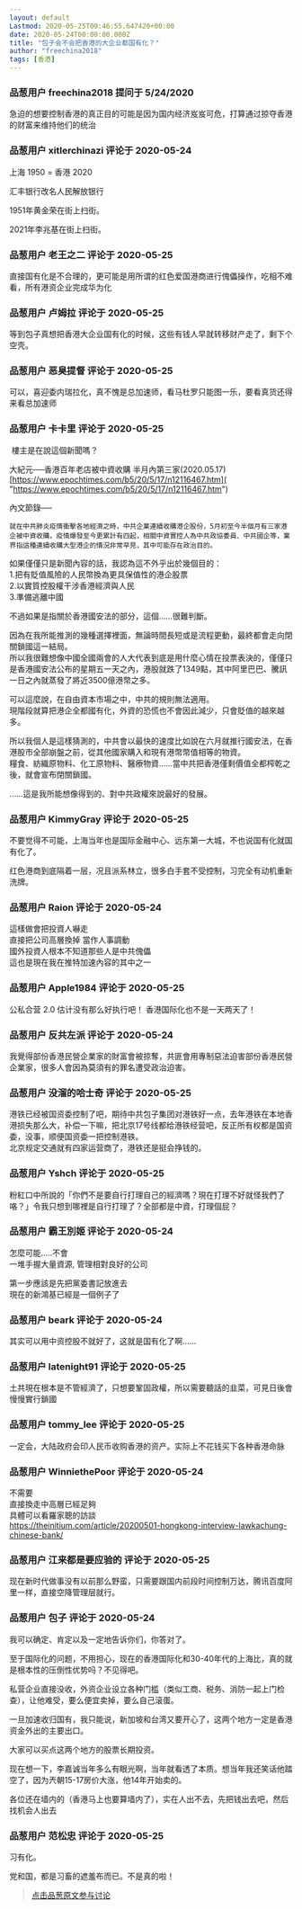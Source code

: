 ```yaml
---
layout: default
Lastmod: 2020-05-25T00:46:55.647420+00:00
date: 2020-05-24T00:00:00.000Z
title: "包子会不会把香港的大企业都国有化？"
author: "freechina2018"
tags: [香港]
---
```



### 品葱用户 **freechina2018** 提问于 5/24/2020
    
急迫的想要控制香港的真正目的可能是因为国内经济岌岌可危，打算通过掠夺香港的财富来维持他们的统治
    
                

### 品葱用户 **xitlerchinazi** 评论于 2020-05-24
        
上海 1950 = 香港 2020  
  
汇丰银行改名人民解放银行  
  
1951年黄金荣在街上扫街。  
  
2021年李兆基在街上扫街。
        
                

### 品葱用户 **老王之二** 评论于 2020-05-25
        
直接国有化是不合理的，更可能是用所谓的红色爱国港商进行傀儡操作，吃相不难看，所有港资企业完成华为化
        
                

### 品葱用户 **卢姆拉** 评论于 2020-05-25
        
等到包子真想把香港大企业国有化的时候，这些有钱人早就转移财产走了，剩下个空壳。
        
                

### 品葱用户 **恶臭提督** 评论于 2020-05-25
        
可以，喜迎委内瑞拉化，真不愧是总加速师，看马杜罗只能图一乐，要看真货还得来看总加速师
        
                

### 品葱用户 **卡卡里** 评论于 2020-05-25
        
 樓主是在說這個新聞嗎？  
  
大紀元──香港百年老店被中資收購 半月內第三家(2020.05.17)  
[https://www.epochtimes.com/b5/20/5/17/n12116467.htm]( "https://www.epochtimes.com/b5/20/5/17/n12116467.htm")  
  
  
內文節錄──  

```
就在中共肺炎疫情衝擊各地經濟之時，中共企業連續收購港企股份，5月初至今半個月有三家港企被中資收購，疫情爆發至今更累計有四起，相關中資實控人為中共政協委員、中共國企等，業界指這種連續收購大型港企的情況非常罕見，其中可能存在政治目的。
```

  
  
如果僅僅只是新聞內容的話，我認為這不外乎出於幾個目的：  
1.把有貶值風險的人民幣換為更具保值性的港企股票  
2.以實質控股權干涉香港經濟與人民  
3.準備逃離中國  
  
  
不過如果是指關於香港國安法的部分，這個……很難判斷。  
  
因為在我所能推測的幾種選擇裡面，無論時間長短或是流程更動，最終都會走向閉關鎖國這一結局。  
所以我很難想像中國全國兩會的人大代表到底是用什麼心情在投票表決的，僅僅只是香港國安法公布的星期五一天之內，港股就跌了1349點，其中阿里巴巴、騰訊一日之內就蒸發了將近3500億港幣之多。  
  
可以這麼說，在自由資本市場之中，中共的規則無法適用。  
現階段就算把港企全都國有化，外資的恐慌也不會因此減少，只會貶值的越來越多。  
  
所以我個人是這樣猜測的，中共會以最快的速度比如說在六月就推行國安法，在香港股市全部崩盤之前，從其他國家購入和現有港幣幣值相等的物資。  
糧食、紡織原物料、化工原物料、醫療物資……當中共把香港僅剩價值全都榨乾之後，就會宣布閉關鎖國。  
  
……這是我所能想像得到的、對中共政權來說最好的發展。
        
                

### 品葱用户 **KimmyGray** 评论于 2020-05-25
        
不要觉得不可能，上海当年也是国际金融中心、远东第一大城，不也说国有化就国有化了。  
  
红色港商到底隔着一层，况且派系林立，很多白手套不受控制，习完全有动机重新洗牌。
        
                

### 品葱用户 **Raion** 评论于 2020-05-24
        
這樣做會把投資人嚇走  
直接把公司高層換掉 當作人事調動  
國外投資人根本不知道那些人是中共傀儡  
這也是現在我在推特加速內容的其中之一
        
                

### 品葱用户 **Apple1984** 评论于 2020-05-25
        
公私合营 2.0 估计没有那么好执行吧！ 香港国际化也不是一天两天了！
        
                

### 品葱用户 **反共左派** 评论于 2020-05-24
        
我覺得部份香港民營企業家的財富會被掠奪，共匪會用專制惡法迫害部份香港民營企業家，很多人會因為莫須有的罪名遭受政治迫害。
        
                

### 品葱用户 **没溜的哈士奇** 评论于 2020-05-25
        
港铁已经被国资委控制了吧，期待中共包子集团对港铁好一点，去年港铁在本地香港损失那么大，补偿一下嘛，把北京17号线都给港铁经营吧，反正所有权都是国资委，没事，顺便国资委一把控制港铁。  
北京规定交通就有四家运营商了，港铁还是挺会挣钱的。
        
                

### 品葱用户 **Yshch** 评论于 2020-05-25
        
粉紅口中所說的「你們不是要自行打理自己的經濟嗎？現在打理不好就怪我們了咯？」令我只想到哪裡是自行打理了？全部都是中資，打理個屁？
        
                

### 品葱用户 **霸王別姬** 评论于 2020-05-24
        
怎麼可能.....不會  
一堆手握大量資源, 管理相對良好的公司  
  
第一步應該是先把黨委書記放進去  
現在的新鴻基已經是一個例子了
        
                

### 品葱用户 **beark** 评论于 2020-05-24
        
其实可以用中资控股不就好了，这就是国有化了啊……
        
                

### 品葱用户 **latenight91** 评论于 2020-05-25
        
土共現在根本是不管經濟了，只想要鞏固政權，所以需要聽話的韭菜，可見日後會慢慢實行鎖國
        
                

### 品葱用户 **tommy_lee** 评论于 2020-05-25
        
一定会，大陆政府会印人民币收购香港的资产。实际上不花钱买下各种香港命脉
        
                

### 品葱用户 **WinniethePoor** 评论于 2020-05-24
        
不需要  
直接換走中高層已經足夠  
具體可以看羅家聰的訪談  
https://theinitium.com/article/20200501-hongkong-interview-lawkachung-chinese-bank/
        
                

### 品葱用户 **江来都是要应验的** 评论于 2020-05-25
        
现在新时代做事没有以前那么野蛮，只需要跟国内前段时间控制万达，腾讯百度阿里一样，直接空降管理层就行。
        
                

### 品葱用户 **包子** 评论于 2020-05-24
        
我可以确定、肯定以及一定地告诉你们，你答对了。  
  
至于国际化的问题，不用担心，现在的香港国际化和30-40年代的上海比，真的就是根本性的压倒性优势吗？不见得吧。  
  
私营企业直接没收，外资企业设立各种门槛（类似工商、税务、消防一起上门检查），让他难受，要么便宜卖掉，要么自己滚蛋。  
  
一旦加速收归国有，我只能说，新加坡和台湾又要开心了，这两个地方一定是香港资金外出的主要出口。  
  
大家可以买点这两个地方的股票长期投资。  
  
现在想一下，李嘉诚当年多么有眼光啊，当年就看透了本质。想当年我还笑话他踏空了，因为兲朝15-17房价大涨，他14年开始卖的。  
  
各位还在墙内的（香港马上也要算墙内了），实在人出不去，先把钱出去吧，然后找机会人出去
        
                

### 品葱用户 **范松忠** 评论于 2020-05-25
        
习有化。  
  
党和国，都是习畜的遮羞布而已。不是真的啦！
        
                





> [点击品葱原文参与讨论](https://pincong.rocks/question/25905)

